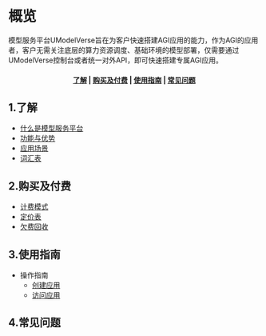 # 概览
模型服务平台UModelVerse旨在为客户快速搭建AGI应用的能力，作为AGI的应用者，客户无需关注底层的算力资源调度、基础环境的模型部署，仅需要通过UModelVerse控制台或者统一对外API，即可快速搭建专属AGI应用。


#### <center>[了解](#1了解)   |   [购买及付费](#2购买及付费)   |   [使用指南](#3使用指南)   |   [常见问题](#4常见问题)</center>   

## 1.了解

* [什么是模型服务平台](相对链接)
* [功能与优势](相对链接)
* [应用场景](相对链接)
* [词汇表](_glossary.md)


## 2.购买及付费

* [计费模式](相对链接)
* [定价表](相对链接)
* [欠费回收](相对链接)


## 3.使用指南
* 操作指南
  * [创建应用](相对链接)
  * [访问应用](相对链接)


## 4.常见问题

